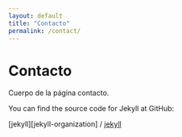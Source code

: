 ```yaml
---
layout: default
title: "Contacto"
permalink: /contact/
---
```


# Contacto

Cuerpo de la página contacto.

You can find the source code for Jekyll at GitHub:

[jekyll][jekyll-organization] /
[jekyll](https://github.com/jekyll/jekyll)
